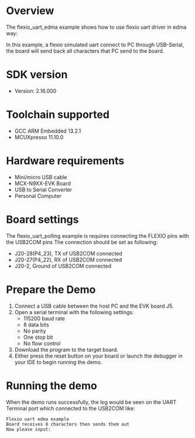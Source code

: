 Overview
========
The flexio_uart_edma example shows how to use flexio uart driver in edma way:

In this example, a flexio simulated uart connect to PC through USB-Serial, the board will send back all characters
that PC send to the board.

SDK version
===========
- Version: 2.16.000

Toolchain supported
===================
- GCC ARM Embedded  13.2.1
- MCUXpresso  11.10.0

Hardware requirements
=====================
- Mini/micro USB cable
- MCX-N9XX-EVK Board
- USB to Serial Converter
- Personal Computer

Board settings
==============
The flexio_uart_polling example is requires connecting the FLEXIO pins with the USB2COM pins
The connection should be set as following:
- J20-28(P4_23), TX of USB2COM connected
- J20-27(P4_22), RX of USB2COM connected
- J20-2, Ground of USB2COM connected

Prepare the Demo
================
1.  Connect a USB cable between the host PC and the EVK board J5.
2.  Open a serial terminal with the following settings:
    - 115200 baud rate
    - 8 data bits
    - No parity
    - One stop bit
    - No flow control
3.  Download the program to the target board.
4.  Either press the reset button on your board or launch the debugger in your IDE to begin running the demo.

Running the demo
================
When the demo runs successfully, the log would be seen on the UART Terminal port which connected to the USB2COM like:
~~~~~~~~~~~~~~~~~~~~~~~~~~~~~~~~~~~
Flexio uart edma example
Board receives 8 characters then sends them out
Now please input:
~~~~~~~~~~~~~~~~~~~~~~~~~~~~~~~~~~~
